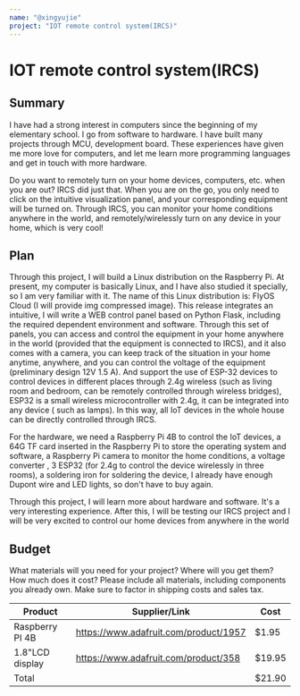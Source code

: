 ```yaml
---
name: "@xingyujie"
project: "IOT remote control system(IRCS)"
---
```


# IOT remote control system(IRCS)

## Summary
I have had a strong interest in computers since the beginning of my elementary school. I go from software to hardware. I have built many projects through MCU, development board. These experiences have given me more love for computers, and let me learn more programming languages and get in touch with more hardware.  

Do you want to remotely turn on your home devices, computers, etc. when you are out? IRCS did just that. When you are on the go, you only need to click on the intuitive visualization panel, and your corresponding equipment will be turned on.  Through IRCS, you can monitor your home conditions anywhere in the world, and remotely/wirelessly turn on any device in your home, which is very cool!



## Plan

Through this project, I will build a Linux distribution on the Raspberry Pi. At present, my computer is basically Linux, and I have also studied it specially, so I am very familiar with it. The name of this Linux distribution is: FlyOS Cloud (I will provide img compressed image). This release integrates an intuitive, I will write a WEB control panel based on Python Flask, including the required dependent environment and software. Through this set of panels, you can access and control the equipment in your home anywhere in the world (provided that the equipment is connected to IRCS), and it also comes with a camera, you can keep track of the situation in your home anytime, anywhere, and you can control the voltage of the equipment (preliminary design 12V 1.5 A). And support the use of ESP-32 devices to control devices in different places through 2.4g wireless (such as living room and bedroom, can be remotely controlled through wireless bridges), ESP32 is a small wireless microcontroller with 2.4g, it can be integrated into any device ( such as lamps). In this way, all IoT devices in the whole house can be directly controlled through IRCS.

For the hardware, we need a Raspberry Pi 4B to control the IoT devices, a 64G TF card inserted in the Raspberry Pi to store the operating system and software, a Raspberry Pi camera to monitor the home conditions, a voltage converter , 3 ESP32 (for 2.4g to control the device wirelessly in three rooms), a soldering iron for soldering the device, I already have enough Dupont wire and LED lights, so don't have to buy again.

Through this project, I will learn more about hardware and software. It's a very interesting experience. After this, I will be testing our IRCS project and I will be very excited to control our home devices from anywhere in the world

## Budget

What materials will you need for your project? Where will you get them? How much does it cost? Please include all materials, including components you already own. Make sure to factor in shipping costs and sales tax.

| Product         | Supplier/Link                         | Cost   |
| --------------- | ------------------------------------- | ------ |
| Raspberry PI 4B | https://www.adafruit.com/product/1957 | $1.95  |
| 1.8"LCD display | https://www.adafruit.com/product/358  | $19.95 |
| Total           |                                       | $21.90 |
